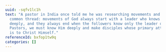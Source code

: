 ```yaml
---
uuid: -sqfv1lc1h
text: "A pastor in India once told me he was researching movements and noticed a
  common thread: movements of God always start with a leader who knows God
  deeply, and they always end when the followers know only the leader deeply.
  Pastors, we must know Him deeply and make disciples whose primary attachment
  is to Christ Himself."
referenceId: bxfop1tw9q
categories: []
---
```

